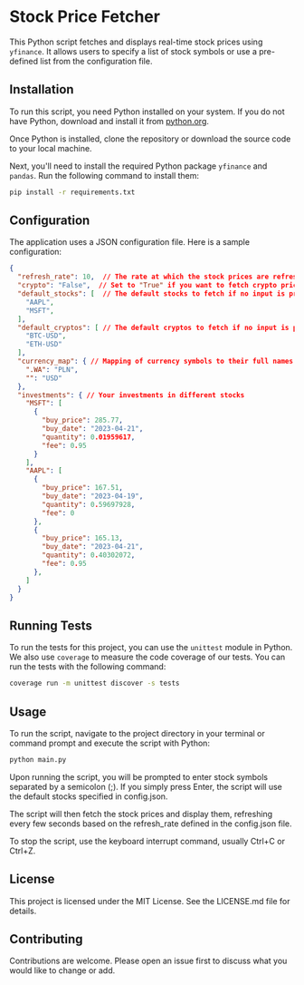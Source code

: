 # Stock Price Fetcher

This Python script fetches and displays real-time stock prices using `yfinance`. It allows users to specify a list of stock symbols or use a pre-defined list from the configuration file.

## Installation

To run this script, you need Python installed on your system. If you do not have Python, download and install it from [python.org](https://www.python.org/).

Once Python is installed, clone the repository or download the source code to your local machine.

Next, you'll need to install the required Python package `yfinance` and `pandas`. Run the following command to install them:

```bash
pip install -r requirements.txt
```

## Configuration

The application uses a JSON configuration file. Here is a sample configuration:

```json
{
  "refresh_rate": 10,  // The rate at which the stock prices are refreshed
  "crypto": "False",  // Set to "True" if you want to fetch crypto prices
  "default_stocks": [  // The default stocks to fetch if no input is provided by the user
    "AAPL",
    "MSFT",
  ],
  "default_cryptos": [ // The default cryptos to fetch if no input is provided by the user
    "BTC-USD",
    "ETH-USD"
  ],
  "currency_map": { // Mapping of currency symbols to their full names
    ".WA": "PLN",
    "": "USD"
  },
  "investments": { // Your investments in different stocks
    "MSFT": [
      {
        "buy_price": 285.77,
        "buy_date": "2023-04-21",
        "quantity": 0.01959617,
        "fee": 0.95
      }
    ],
    "AAPL": [
      {
        "buy_price": 167.51,
        "buy_date": "2023-04-19",
        "quantity": 0.59697928,
        "fee": 0
      },
      {
        "buy_price": 165.13,
        "buy_date": "2023-04-21",
        "quantity": 0.40302072,
        "fee": 0.95
      },
    ]
  }
}
```
## Running Tests

To run the tests for this project, you can use the `unittest` module in Python. We also use `coverage` to measure the code coverage of our tests. You can run the tests with the following command:

```bash
coverage run -m unittest discover -s tests
```

## Usage

To run the script, navigate to the project directory in your terminal or command prompt and execute the script with Python:

```bash
python main.py
```

Upon running the script, you will be prompted to enter stock symbols separated by a semicolon (;). If you simply press Enter, the script will use the default stocks specified in config.json.

The script will then fetch the stock prices and display them, refreshing every few seconds based on the refresh_rate defined in the config.json file.

To stop the script, use the keyboard interrupt command, usually Ctrl+C or Ctrl+Z.

## License

This project is licensed under the MIT License. See the LICENSE.md file for details.

## Contributing

Contributions are welcome. Please open an issue first to discuss what you would like to change or add.